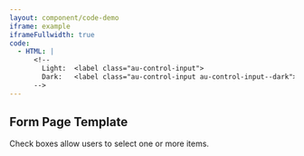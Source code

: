 ```yaml
---
layout: component/code-demo
iframe: example
iframeFullwidth: true
code:
  - HTML: |
      <!--
        Light:  <label class="au-control-input">
        Dark:   <label class="au-control-input au-control-input--dark">
      -->
---
```

## Form Page Template

Check boxes allow users to select one or more items.
